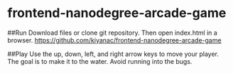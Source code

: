 frontend-nanodegree-arcade-game
===============================

##Run
Download files or clone git repository. Then open index.html in a browser. https://github.com/kiyanac/frontend-nanodegree-arcade-game

##Play
Use the up, down, left, and right arrow keys to move your player. The goal is to make it to the water. Avoid running into the bugs.
